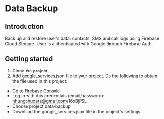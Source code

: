 # Data Backup
## Introduction
Back up and restore user's data: contacts, SMS and call logs using Firebase Cloud Storage. User is authenticated with Google through Firebase Auth.
## Getting started
1. Clone the project
2. Add google_services.json file to your project. Do the following to obtain the file used in this project:
- Go to Firebase Console
- Log in with this credentials (email/password): nhungphucars@gmail.com/16xBjPSL
- Choose project data-backup
- Download the google_services.json file in the project's settings.
